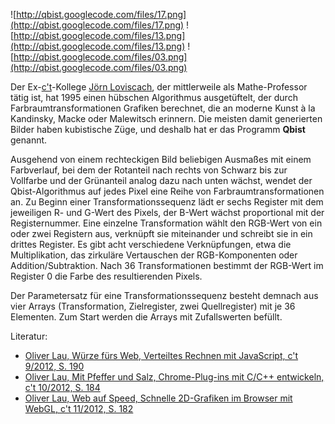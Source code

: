 ![http://qbist.googlecode.com/files/17.png](http://qbist.googlecode.com/files/17.png) ![http://qbist.googlecode.com/files/13.png](http://qbist.googlecode.com/files/13.png) ![http://qbist.googlecode.com/files/03.png](http://qbist.googlecode.com/files/03.png)

Der Ex-[c't](http://www.ct.de/)-Kollege [Jörn Loviscach](http://www.j3l7h.de/), der mittlerweile als Mathe-Professor tätig ist, hat 1995 einen hübschen Algorithmus ausgetüftelt, der durch Farbraumtransformationen Grafiken berechnet, die an moderne Kunst à la Kandinsky, Macke oder Malewitsch erinnern. Die meisten damit generierten Bilder haben kubistische Züge, und deshalb hat er das Programm **Qbist** genannt.

Ausgehend von einem rechteckigen Bild beliebigen Ausmaßes mit einem Farbverlauf, bei dem der Rotanteil nach rechts von Schwarz bis zur Vollfarbe und der Grünanteil analog dazu nach unten wächst, wendet der Qbist-Algorithmus auf jedes Pixel eine Reihe von Farbraumtransformationen an. Zu Beginn einer Transformationssequenz lädt er sechs Register mit dem jeweiligen R- und G-Wert des Pixels, der B-Wert wächst proportional mit der Registernummer. Eine einzelne Transformation wählt den RGB-Wert von ein oder zwei Registern aus, verknüpft sie miteinander und schreibt sie in ein drittes Register. Es gibt acht verschiedene Verknüpfungen, etwa die Multiplikation, das zirkuläre Vertauschen der RGB-Komponenten oder Addition/Subtraktion. Nach 36 Transformationen bestimmt der RGB-Wert im Register 0 die Farbe des resultierenden Pixels.

Der Parametersatz für eine Transformationssequenz besteht demnach aus vier Arrays (Transformation, Zielregister, zwei Quellregister) mit je 36 Elementen. Zum Start werden die Arrays mit Zufallswerten befüllt.

Literatur:

  * [Oliver Lau, Würze fürs Web, Verteiltes Rechnen mit JavaScript, c't 9/2012, S. 190](http://www.heise.de/artikel-archiv/ct/2012/9/190_kiosk)
  * [Oliver Lau, Mit Pfeffer und Salz, Chrome-Plug-ins mit C/C++ entwickeln, c't 10/2012, S. 184](http://www.heise.de/artikel-archiv/ct/2012/10/184_kiosk)
  * [Oliver Lau, Web auf Speed, Schnelle 2D-Grafiken im Browser mit WebGL, c't 11/2012, S. 182](http://www.heise.de/artikel-archiv/ct/2012/11/182_kiosk)